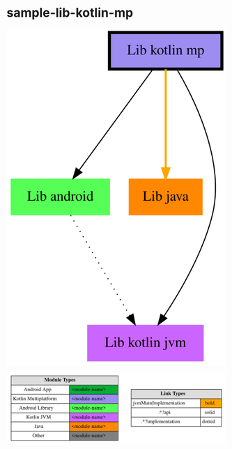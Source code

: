 # sample-lib-kotlin-mp

<!--region chart-->

![chart](modules/modules.svg)

![legend](../legend/legend.svg)

<!--endregion-->
